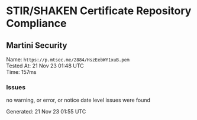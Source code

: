 # STIR/SHAKEN Certificate Repository Compliance

## Martini Security

Name: `https://p.mtsec.me/2884/HszEebWY1xuB.pem`\
Tested At: 21 Nov 23 01:48 UTC\
Time: 157ms

### Issues

no warning, or error, or notice date level issues were found

Generated: 21 Nov 23 01:55 UTC